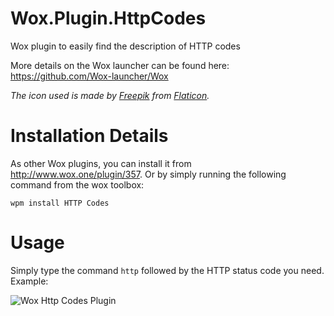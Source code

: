 # Wox.Plugin.HttpCodes

Wox plugin to easily find the description of HTTP codes

More details on the Wox launcher can be found here: https://github.com/Wox-launcher/Wox

_The icon used is made by [Freepik](https://www.freepik.com) from [Flaticon](https://www.flaticon.com)._

# Installation Details

As other Wox plugins, you can install it from http://www.wox.one/plugin/357. Or by simply running the following command from the wox toolbox:

```
wpm install HTTP Codes
```

# Usage

Simply type the command `http` followed by the HTTP status code you need. Example:

![Wox Http Codes Plugin](https://i.imgur.com/ZbCt6uh.png)
